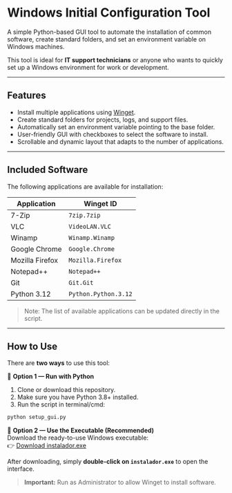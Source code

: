 # Windows Initial Configuration Tool

A simple Python-based GUI tool to automate the installation of common software, create standard folders, and set an environment variable on Windows machines.

This tool is ideal for **IT support technicians** or anyone who wants to quickly set up a Windows environment for work or development.

---

## Features

- Install multiple applications using [Winget](https://learn.microsoft.com/en-us/windows/package-manager/winget/).
- Create standard folders for projects, logs, and support files.
- Automatically set an environment variable pointing to the base folder.
- User-friendly GUI with checkboxes to select the software to install.
- Scrollable and dynamic layout that adapts to the number of applications.

---

## Included Software

The following applications are available for installation:

| Application     | Winget ID            |
| --------------- | -------------------- |
| 7-Zip           | `7zip.7zip`          |
| VLC             | `VideoLAN.VLC`       |
| Winamp          | `Winamp.Winamp`      |
| Google Chrome   | `Google.Chrome`      |
| Mozilla Firefox | `Mozilla.Firefox`    |
| Notepad++       | `Notepad++`          |
| Git             | `Git.Git`            |
| Python 3.12     | `Python.Python.3.12` |

> Note: The list of available applications can be updated directly in the script.

---

## How to Use

There are **two ways** to use this tool:

🔹 **Option 1 — Run with Python**

1. Clone or download this repository.
2. Make sure you have Python 3.8+ installed.
3. Run the script in terminal/cmd:

```bash
python setup_gui.py
```

🔹 **Option 2 — Use the Executable (Recommended)**  
Download the ready-to-use Windows executable:  
👉 [Download instalador.exe](https://www.dropbox.com/scl/fi/2dreycxofsiunbj8zck0c/instalador.exe?rlkey=uwqae1gqmd4b4w966z82v3w86&st=w6v9lqib&dl=0)

After downloading, simply **double-click on `instalador.exe`** to open the interface.

> **Important:** Run as Administrator to allow Winget to install software.

